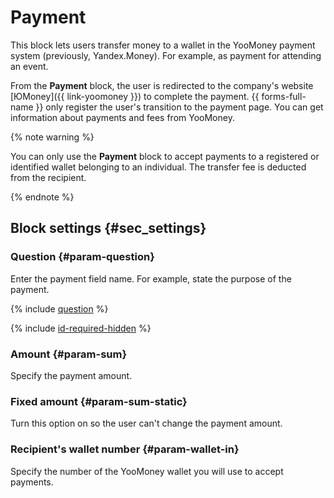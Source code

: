 # Payment

This block lets users transfer money to a wallet in the YooMoney payment system (previously, Yandex.Money). For example, as payment for attending an event.

From the **Payment** block, the user is redirected to the company's website [ЮMoney]({{ link-yoomoney }}) to complete the payment. {{ forms-full-name }} only register the user's transition to the payment page. You can get information about payments and fees from YooMoney.

{% note warning %}

You can only use the **Payment** block to accept payments to a registered or identified wallet belonging to an individual. The transfer fee is deducted from the recipient.

{% endnote %}

## Block settings {#sec_settings}

### Question {#param-question}

Enter the payment field name. For example, state the purpose of the payment.

{% include [question](../../_includes/forms/question.md) %}

{% include [id-required-hidden](../../_includes/forms/id-required-hidden.md) %}

### Amount {#param-sum}

Specify the payment amount.

### Fixed amount {#param-sum-static}

Turn this option on so the user can't change the payment amount.

### Recipient's wallet number {#param-wallet-in}

Specify the number of the YooMoney wallet you will use to accept payments.

